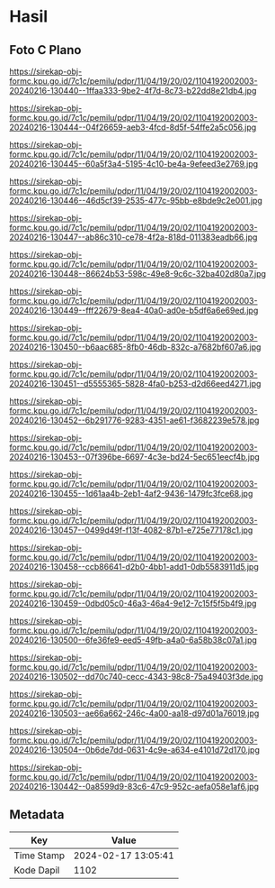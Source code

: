 # Hasil

## Foto C Plano

https://sirekap-obj-formc.kpu.go.id/7c1c/pemilu/pdpr/11/04/19/20/02/1104192002003-20240216-130440--1ffaa333-9be2-4f7d-8c73-b22dd8e21db4.jpg

https://sirekap-obj-formc.kpu.go.id/7c1c/pemilu/pdpr/11/04/19/20/02/1104192002003-20240216-130444--04f26659-aeb3-4fcd-8d5f-54ffe2a5c056.jpg

https://sirekap-obj-formc.kpu.go.id/7c1c/pemilu/pdpr/11/04/19/20/02/1104192002003-20240216-130445--60a5f3a4-5195-4c10-be4a-9efeed3e2769.jpg

https://sirekap-obj-formc.kpu.go.id/7c1c/pemilu/pdpr/11/04/19/20/02/1104192002003-20240216-130446--46d5cf39-2535-477c-95bb-e8bde9c2e001.jpg

https://sirekap-obj-formc.kpu.go.id/7c1c/pemilu/pdpr/11/04/19/20/02/1104192002003-20240216-130447--ab86c310-ce78-4f2a-818d-011383eadb66.jpg

https://sirekap-obj-formc.kpu.go.id/7c1c/pemilu/pdpr/11/04/19/20/02/1104192002003-20240216-130448--86624b53-598c-49e8-9c6c-32ba402d80a7.jpg

https://sirekap-obj-formc.kpu.go.id/7c1c/pemilu/pdpr/11/04/19/20/02/1104192002003-20240216-130449--fff22679-8ea4-40a0-ad0e-b5df6a6e69ed.jpg

https://sirekap-obj-formc.kpu.go.id/7c1c/pemilu/pdpr/11/04/19/20/02/1104192002003-20240216-130450--b6aac685-8fb0-46db-832c-a7682bf607a6.jpg

https://sirekap-obj-formc.kpu.go.id/7c1c/pemilu/pdpr/11/04/19/20/02/1104192002003-20240216-130451--d5555365-5828-4fa0-b253-d2d66eed4271.jpg

https://sirekap-obj-formc.kpu.go.id/7c1c/pemilu/pdpr/11/04/19/20/02/1104192002003-20240216-130452--6b291776-9283-4351-ae61-f3682239e578.jpg

https://sirekap-obj-formc.kpu.go.id/7c1c/pemilu/pdpr/11/04/19/20/02/1104192002003-20240216-130453--07f396be-6697-4c3e-bd24-5ec651eecf4b.jpg

https://sirekap-obj-formc.kpu.go.id/7c1c/pemilu/pdpr/11/04/19/20/02/1104192002003-20240216-130455--1d61aa4b-2eb1-4af2-9436-1479fc3fce68.jpg

https://sirekap-obj-formc.kpu.go.id/7c1c/pemilu/pdpr/11/04/19/20/02/1104192002003-20240216-130457--0499d49f-f13f-4082-87b1-e725e77178c1.jpg

https://sirekap-obj-formc.kpu.go.id/7c1c/pemilu/pdpr/11/04/19/20/02/1104192002003-20240216-130458--ccb86641-d2b0-4bb1-add1-0db5583911d5.jpg

https://sirekap-obj-formc.kpu.go.id/7c1c/pemilu/pdpr/11/04/19/20/02/1104192002003-20240216-130459--0dbd05c0-46a3-46a4-9e12-7c15f5f5b4f9.jpg

https://sirekap-obj-formc.kpu.go.id/7c1c/pemilu/pdpr/11/04/19/20/02/1104192002003-20240216-130500--6fe36fe9-eed5-49fb-a4a0-6a58b38c07a1.jpg

https://sirekap-obj-formc.kpu.go.id/7c1c/pemilu/pdpr/11/04/19/20/02/1104192002003-20240216-130502--dd70c740-cecc-4343-98c8-75a49403f3de.jpg

https://sirekap-obj-formc.kpu.go.id/7c1c/pemilu/pdpr/11/04/19/20/02/1104192002003-20240216-130503--ae66a662-246c-4a00-aa18-d97d01a76019.jpg

https://sirekap-obj-formc.kpu.go.id/7c1c/pemilu/pdpr/11/04/19/20/02/1104192002003-20240216-130504--0b6de7dd-0631-4c9e-a634-e4101d72d170.jpg

https://sirekap-obj-formc.kpu.go.id/7c1c/pemilu/pdpr/11/04/19/20/02/1104192002003-20240216-130442--0a8599d9-83c6-47c9-952c-aefa058e1af6.jpg


## Metadata

| Key        | Value               |
| ---------- | ------------------- |
| Time Stamp | 2024-02-17 13:05:41 |
| Kode Dapil | 1102                |



